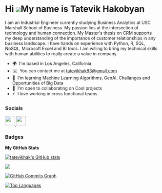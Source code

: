 Hi ![](https://user-images.githubusercontent.com/18350557/176309783-0785949b-9127-417c-8b55-ab5a4333674e.gif)My name is Tatevik Hakobyan
========================================================================================================================================



I am an Industrial Engineer currently studying Business Analytics at USC Marshall School of Business. My passion lies at the intersection of technology and human connection. My Master's thesis on CRM supports my deep understanding of the importance of customer relationships in any business landscape. I have hands on experience with Python, R, SQL, NoSQL, Microsoft Excel and BI tools. I am willing to bring my technical skills with human abilities to really create a value in company.

* 🌍  I'm based in Los Angeles, California
* ✉️  You can contact me at [tatevikhak83@gmail.com](mailto:tatevikhak83@gmail.com)
* 🧠  I'm learning Machine Learning Algorithms, GenAI, Challanges and Opportunities of Big Data
* 🤝  I'm open to collaborating on Cool projects
* ⚡  I love working in cross functional teams




### Socials

<p align="left"> <a href="https://www.github.com/tatevikhak" target="_blank" rel="noreferrer"> <picture> <source media="(prefers-color-scheme: dark)" srcset="https://raw.githubusercontent.com/danielcranney/readme-generator/main/public/icons/socials/github-dark.svg" /> <source media="(prefers-color-scheme: light)" srcset="https://raw.githubusercontent.com/danielcranney/readme-generator/main/public/icons/socials/github.svg" /> <img src="https://raw.githubusercontent.com/danielcranney/readme-generator/main/public/icons/socials/github.svg" width="32" height="32" /> </picture> </a> <a href="https://www.linkedin.com/in/tatevikhak" target="_blank" rel="noreferrer"> <picture> <source media="(prefers-color-scheme: dark)" srcset="https://raw.githubusercontent.com/danielcranney/readme-generator/main/public/icons/socials/linkedin-dark.svg" /> <source media="(prefers-color-scheme: light)" srcset="https://raw.githubusercontent.com/danielcranney/readme-generator/main/public/icons/socials/linkedin.svg" /> <img src="https://raw.githubusercontent.com/danielcranney/readme-generator/main/public/icons/socials/linkedin.svg" width="32" height="32" /> </picture> </a></p>

### Badges

<b>My GitHub Stats</b>

<a href="http://www.github.com/tatevikhak"><img src="https://github-readme-stats.vercel.app/api?username=tatevikhak&show_icons=true&hide=&count_private=true&title_color=0891b2&text_color=ffffff&icon_color=0891b2&bg_color=1c1917&hide_border=true&show_icons=true" alt="tatevikhak's GitHub stats" /></a>

<a href="http://www.github.com/tatevikhak"><img src="https://github-readme-streak-stats.herokuapp.com/?user=tatevikhak&stroke=ffffff&background=1c1917&ring=0891b2&fire=0891b2&currStreakNum=ffffff&currStreakLabel=0891b2&sideNums=ffffff&sideLabels=ffffff&dates=ffffff&hide_border=true" /></a>

<a href="http://www.github.com/tatevikhak"><img src="https://github-readme-activity-graph.cyclic.app/graph?username=tatevikhak&bg_color=1c1917&color=ffffff&line=0891b2&point=ffffff&area_color=1c1917&area=true&hide_border=true&custom_title=GitHub%20Commits%20Graph" alt="GitHub Commits Graph" /></a>

<a href="https://github.com/tatevikhak" align="left"><img src="https://github-readme-stats.vercel.app/api/top-langs/?username=tatevikhak&langs_count=10&title_color=0891b2&text_color=ffffff&icon_color=0891b2&bg_color=1c1917&hide_border=true&locale=en&custom_title=Top%20%Languages" alt="Top Languages" /></a>
